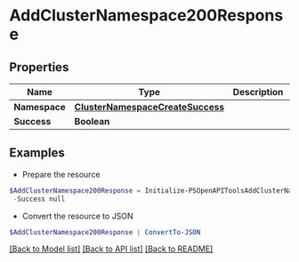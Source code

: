 # AddClusterNamespace200Response
## Properties

Name | Type | Description | Notes
------------ | ------------- | ------------- | -------------
**Namespace** | [**ClusterNamespaceCreateSuccess**](ClusterNamespaceCreateSuccess.md) |  | [optional] 
**Success** | **Boolean** |  | [optional] 

## Examples

- Prepare the resource
```powershell
$AddClusterNamespace200Response = Initialize-PSOpenAPIToolsAddClusterNamespace200Response  -Namespace null `
 -Success null
```

- Convert the resource to JSON
```powershell
$AddClusterNamespace200Response | ConvertTo-JSON
```

[[Back to Model list]](../README.md#documentation-for-models) [[Back to API list]](../README.md#documentation-for-api-endpoints) [[Back to README]](../README.md)

